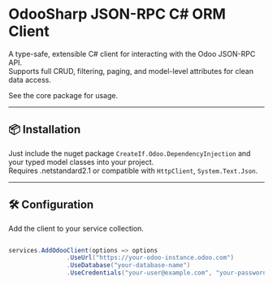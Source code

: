 ﻿# OdooSharp JSON-RPC C# ORM Client

A type-safe, extensible C# client for interacting with the Odoo JSON-RPC API.  
Supports full CRUD, filtering, paging, and model-level attributes for clean data access.

See the core package for usage.

---

## 📦 Installation

Just include the nuget package `CreateIf.Odoo.DependencyInjection` and your typed model classes into your project.  
Requires .netstandard2.1 or compatible with `HttpClient`, `System.Text.Json`.

---

## 🛠️ Configuration

Add the client to your service collection.

```csharp

services.AddOdooClient(options => options
                .UseUrl("https://your-odoo-instance.odoo.com")
                .UseDatabase("your-database-name")
                .UseCredentials("your-user@example.com", "your-password"));
```